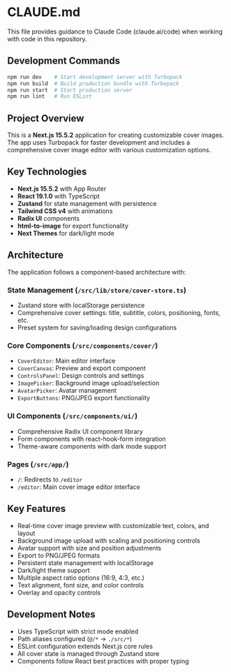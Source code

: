 # CLAUDE.md

This file provides guidance to Claude Code (claude.ai/code) when working with code in this repository.

## Development Commands

```bash
npm run dev    # Start development server with Turbopack
npm run build  # Build production bundle with Turbopack  
npm run start  # Start production server
npm run lint   # Run ESLint
```

## Project Overview

This is a **Next.js 15.5.2** application for creating customizable cover images. The app uses Turbopack for faster development and includes a comprehensive cover image editor with various customization options.

## Key Technologies
- **Next.js 15.5.2** with App Router
- **React 19.1.0** with TypeScript
- **Zustand** for state management with persistence
- **Tailwind CSS v4** with animations
- **Radix UI** components
- **html-to-image** for export functionality
- **Next Themes** for dark/light mode

## Architecture

The application follows a component-based architecture with:

### State Management (`/src/lib/store/cover-store.ts`)
- Zustand store with localStorage persistence
- Comprehensive cover settings: title, subtitle, colors, positioning, fonts, etc.
- Preset system for saving/loading design configurations

### Core Components (`/src/components/cover/`)
- `CoverEditor`: Main editor interface
- `CoverCanvas`: Preview and export component  
- `ControlsPanel`: Design controls and settings
- `ImagePicker`: Background image upload/selection
- `AvatarPicker`: Avatar management
- `ExportButtons`: PNG/JPEG export functionality

### UI Components (`/src/components/ui/`)
- Comprehensive Radix UI component library
- Form components with react-hook-form integration
- Theme-aware components with dark mode support

### Pages (`/src/app/`)
- `/`: Redirects to `/editor`
- `/editor`: Main cover image editor interface

## Key Features
- Real-time cover image preview with customizable text, colors, and layout
- Background image upload with scaling and positioning controls
- Avatar support with size and position adjustments
- Export to PNG/JPEG formats
- Persistent state management with localStorage
- Dark/light theme support
- Multiple aspect ratio options (16:9, 4:3, etc.)
- Text alignment, font size, and color controls
- Overlay and opacity controls

## Development Notes
- Uses TypeScript with strict mode enabled
- Path aliases configured (`@/*` → `./src/*`)
- ESLint configuration extends Next.js core rules
- All cover state is managed through Zustand store
- Components follow React best practices with proper typing